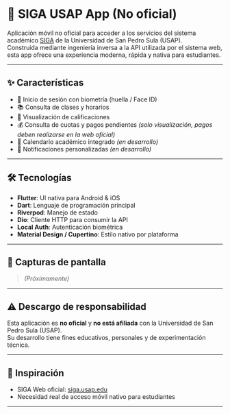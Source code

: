 # 📱 SIGA USAP App (No oficial)

Aplicación móvil no oficial para acceder a los servicios del sistema académico [SIGA](https://siga.usap.edu/) de la Universidad de San Pedro Sula (USAP).  
Construida mediante ingeniería inversa a la API utilizada por el sistema web, esta app ofrece una experiencia moderna, rápida y nativa para estudiantes.

---

## ✨ Características

- 🔐 Inicio de sesión con biometría (huella / Face ID)
- 📚 Consulta de clases y horarios
- 📝 Visualización de calificaciones
- 💰 Consulta de cuotas y pagos pendientes *(solo visualización, pagos deben realizarse en la web oficial)*
- 📅 Calendario académico integrado *(en desarrollo)*
- 🔔 Notificaciones personalizadas *(en desarrollo)*

---

## 🛠️ Tecnologías

- **Flutter**: UI nativa para Android & iOS
- **Dart**: Lenguaje de programación principal
- **Riverpod**: Manejo de estado
- **Dio**: Cliente HTTP para consumir la API
- **Local Auth**: Autenticación biométrica
- **Material Design / Cupertino**: Estilo nativo por plataforma

---

## 📸 Capturas de pantalla

> *(Próximamente)*

---

## ⚠️ Descargo de responsabilidad

Esta aplicación es **no oficial** y **no está afiliada** con la Universidad de San Pedro Sula (USAP).  
Su desarrollo tiene fines educativos, personales y de experimentación técnica.

---


## 🧠 Inspiración

- SIGA Web oficial: [siga.usap.edu](https://siga.usap.edu/)
- Necesidad real de acceso móvil nativo para estudiantes

---

